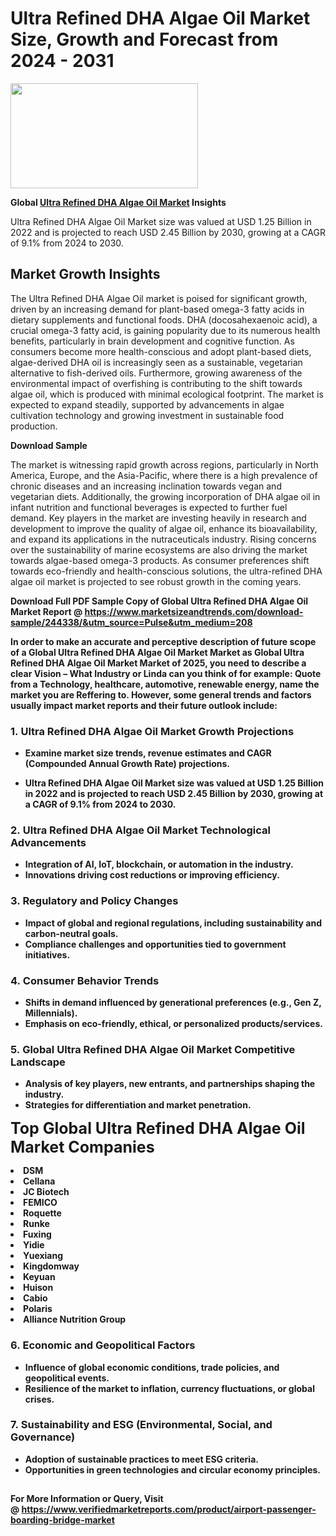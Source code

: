 <H1>Ultra Refined DHA Algae Oil Market Size, Growth and Forecast from 2024 - 2031</H1><img class="aligncenter size-medium wp-image-584254" src="https://thirdeyenews.in/wp-content/uploads/2024/09/Global-Market-Research-300x168.jpeg" alt="" width="300" height="168" /><p><strong>Global&nbsp;<a href="https://www.marketsizeandtrends.com/download-sample/244338/&amp;utm_source=Pulse&amp;utm_medium=208">Ultra Refined DHA Algae Oil Market</a> Insights</strong></p><p>Ultra Refined DHA Algae Oil Market size was valued at USD 1.25 Billion in 2022 and is projected to reach USD 2.45 Billion by 2030, growing at a CAGR of 9.1% from 2024 to 2030.</p><p><h2>Market Growth Insights</h2> <p>The Ultra Refined DHA Algae Oil market is poised for significant growth, driven by an increasing demand for plant-based omega-3 fatty acids in dietary supplements and functional foods. DHA (docosahexaenoic acid), a crucial omega-3 fatty acid, is gaining popularity due to its numerous health benefits, particularly in brain development and cognitive function. As consumers become more health-conscious and adopt plant-based diets, algae-derived DHA oil is increasingly seen as a sustainable, vegetarian alternative to fish-derived oils. Furthermore, growing awareness of the environmental impact of overfishing is contributing to the shift towards algae oil, which is produced with minimal ecological footprint. The market is expected to expand steadily, supported by advancements in algae cultivation technology and growing investment in sustainable food production.</p> <p><strong>Download Sample</strong></p> <p>The market is witnessing rapid growth across regions, particularly in North America, Europe, and the Asia-Pacific, where there is a high prevalence of chronic diseases and an increasing inclination towards vegan and vegetarian diets. Additionally, the growing incorporation of DHA algae oil in infant nutrition and functional beverages is expected to further fuel demand. Key players in the market are investing heavily in research and development to improve the quality of algae oil, enhance its bioavailability, and expand its applications in the nutraceuticals industry. Rising concerns over the sustainability of marine ecosystems are also driving the market towards algae-based omega-3 products. As consumer preferences shift towards eco-friendly and health-conscious solutions, the ultra-refined DHA algae oil market is projected to see robust growth in the coming years.</p> <p><strong></p><p><span class=""><strong>Download Full PDF Sample Copy of Global Ultra Refined DHA Algae Oil Market Report</strong> @ <a href="https://www.marketsizeandtrends.com/download-sample/244338/&amp;utm_source=Pulse&amp;utm_medium=208" target="_blank">https://www.marketsizeandtrends.com/download-sample/244338/&amp;utm_source=Pulse&amp;utm_medium=208</a></span></p><p>In order to make an accurate and perceptive description of future scope of a Global&nbsp;Ultra Refined DHA Algae Oil Market Market as Global&nbsp;Ultra Refined DHA Algae Oil Market Market of 2025, you need to describe a clear Vision &ndash; What Industry or Linda can you think of for example: Quote from a Technology, healthcare, automotive, renewable energy, name the market you are Reffering to. However, some general trends and factors usually impact market reports and their future outlook include:</p><h3>1.&nbsp;<strong>Ultra Refined DHA Algae Oil Market Growth Projections</strong></h3><ul><li>Examine market size trends, revenue estimates and CAGR (Compounded Annual Growth Rate) projections.</li><li><p>Ultra Refined DHA Algae Oil Market size was valued at USD 1.25 Billion in 2022 and is projected to reach USD 2.45 Billion by 2030, growing at a CAGR of 9.1% from 2024 to 2030.</p></li></ul><h3>2.&nbsp;<strong>Ultra Refined DHA Algae Oil Market Technological Advancements</strong></h3><ul><li>Integration of AI, IoT, blockchain, or automation in the industry.</li><li>Innovations driving cost reductions or improving efficiency.</li></ul><h3>3.&nbsp;<strong>Regulatory and Policy Changes</strong></h3><ul><li>Impact of global and regional regulations, including sustainability and carbon-neutral goals.</li><li>Compliance challenges and opportunities tied to government initiatives.</li></ul><h3>4.&nbsp;<strong>Consumer Behavior Trends</strong></h3><ul><li>Shifts in demand influenced by generational preferences (e.g., Gen Z, Millennials).</li><li>Emphasis on eco-friendly, ethical, or personalized products/services.</li></ul><h3>5.&nbsp;<strong>Global Ultra Refined DHA Algae Oil Market Competitive Landscape</strong></h3><ul><li>Analysis of key players, new entrants, and partnerships shaping the industry.</li><li>Strategies for differentiation and market penetration.</li></ul><p data-pm-slice="1 1 []"><span style="color: inherit; font-family: inherit; font-size: 25px;">Top Global Ultra Refined DHA Algae Oil Market Companies</span></p><div class="" data-test-id=""><p><li>DSM</li><li> Cellana</li><li> JC Biotech</li><li> FEMICO</li><li> Roquette</li><li> Runke</li><li> Fuxing</li><li> Yidie</li><li> Yuexiang</li><li> Kingdomway</li><li> Keyuan</li><li> Huison</li><li> Cabio</li><li> Polaris</li><li> Alliance Nutrition Group</li></p></div><h3>6.&nbsp;<strong>Economic and Geopolitical Factors</strong></h3><ul><li>Influence of global economic conditions, trade policies, and geopolitical events.</li><li>Resilience of the market to inflation, currency fluctuations, or global crises.</li></ul><h3>7.&nbsp;<strong>Sustainability and ESG (Environmental, Social, and Governance)</strong></h3><ul><li>Adoption of sustainable practices to meet ESG criteria.</li><li>Opportunities in green technologies and circular economy principles.</li></ul><h2><strong style="font-size: 14px;">For More Information or Query, Visit @&nbsp;</strong><a style="background-color: #ffffff; font-size: 14px;" href="https://www.marketsizeandtrends.com/report/ultra-refined-dha-algae-oil-market/" target="_blank">https://www.verifiedmarketreports.com/product/airport-passenger-boarding-bridge-market</a></h2>
